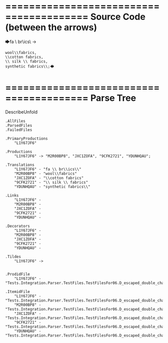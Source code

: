 ========================================
Source Code (between the arrows)
========================================

🡆fa \\ br\\ics\\ ->

    wool\\fabrics,
    \\cotton fabrics,
    \\ silk \\ fabrics,
    synthetic fabrics\\;🡄

========================================
Parse Tree
========================================
DescribeUnfold

    .AllFiles
    .ParsedFiles
    .FailedFiles

    .PrimaryProductions
        "L1Y67JF6" 

    .Productions
        "L1Y67JF6" -> "M2R00BP8", "JXC1ZOFA", "9CFK2721", "YDUNHQAU";

    .Translations
        "L1Y67JF6" - "fa \\ br\\ics\\"
        "M2R00BP8" - "wool\\fabrics"
        "JXC1ZOFA" - "\\cotton fabrics"
        "9CFK2721" - "\\ silk \\ fabrics"
        "YDUNHQAU" - "synthetic fabrics\\"

    .Links
        "L1Y67JF6" - 
        "M2R00BP8" - 
        "JXC1ZOFA" - 
        "9CFK2721" - 
        "YDUNHQAU" - 

    .Decorators
        "L1Y67JF6" - 
        "M2R00BP8" - 
        "JXC1ZOFA" - 
        "9CFK2721" - 
        "YDUNHQAU" - 

    .Tildes
        "L1Y67JF6" -> 


    .ProdidFile
        "L1Y67JF6" - "Tests.Integration.Parser.TestFiles.TestFilesFor06.D_escaped_double_characters3.ds"

    .ItemidFile
        "L1Y67JF6" - "Tests.Integration.Parser.TestFiles.TestFilesFor06.D_escaped_double_characters3.ds"
        "M2R00BP8" - "Tests.Integration.Parser.TestFiles.TestFilesFor06.D_escaped_double_characters3.ds"
        "JXC1ZOFA" - "Tests.Integration.Parser.TestFiles.TestFilesFor06.D_escaped_double_characters3.ds"
        "9CFK2721" - "Tests.Integration.Parser.TestFiles.TestFilesFor06.D_escaped_double_characters3.ds"
        "YDUNHQAU" - "Tests.Integration.Parser.TestFiles.TestFilesFor06.D_escaped_double_characters3.ds"


